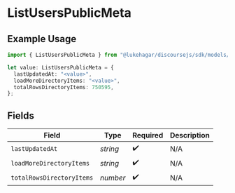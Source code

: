 # ListUsersPublicMeta

## Example Usage

```typescript
import { ListUsersPublicMeta } from "@lukehagar/discoursejs/sdk/models/operations";

let value: ListUsersPublicMeta = {
  lastUpdatedAt: "<value>",
  loadMoreDirectoryItems: "<value>",
  totalRowsDirectoryItems: 750595,
};
```

## Fields

| Field                     | Type                      | Required                  | Description               |
| ------------------------- | ------------------------- | ------------------------- | ------------------------- |
| `lastUpdatedAt`           | *string*                  | :heavy_check_mark:        | N/A                       |
| `loadMoreDirectoryItems`  | *string*                  | :heavy_check_mark:        | N/A                       |
| `totalRowsDirectoryItems` | *number*                  | :heavy_check_mark:        | N/A                       |